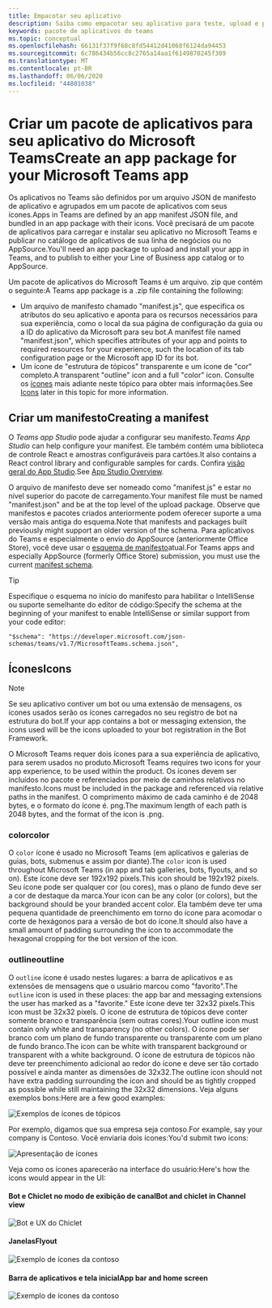 ```yaml
---
title: Empacotar seu aplicativo
description: Saiba como empacotar seu aplicativo para teste, upload e publicação no Microsoft Teams
keywords: pacote de aplicativos do teams
ms.topic: conceptual
ms.openlocfilehash: 66131f37f9f68c8fd54412d41068f6124da94453
ms.sourcegitcommit: 6c786434b56cc8c2765a14aa1f6149870245f309
ms.translationtype: MT
ms.contentlocale: pt-BR
ms.lasthandoff: 06/06/2020
ms.locfileid: "44801038"
---
```

# <a name="create-an-app-package-for-your-microsoft-teams-app"></a><span data-ttu-id="09b8e-104">Criar um pacote de aplicativos para seu aplicativo do Microsoft Teams</span><span class="sxs-lookup"><span data-stu-id="09b8e-104">Create an app package for your Microsoft Teams app</span></span>

<span data-ttu-id="09b8e-105">Os aplicativos no Teams são definidos por um arquivo JSON de manifesto de aplicativo e agrupados em um pacote de aplicativos com seus ícones.</span><span class="sxs-lookup"><span data-stu-id="09b8e-105">Apps in Teams are defined by an app manifest JSON file, and bundled in an app package with their icons.</span></span> <span data-ttu-id="09b8e-106">Você precisará de um pacote de aplicativos para carregar e instalar seu aplicativo no Microsoft Teams e publicar no catálogo de aplicativos de sua linha de negócios ou no AppSource.</span><span class="sxs-lookup"><span data-stu-id="09b8e-106">You'll need an app package to upload and install your app in Teams, and to publish to either your Line of Business app catalog or to AppSource.</span></span>

<span data-ttu-id="09b8e-107">Um pacote de aplicativos do Microsoft Teams é um arquivo. zip que contém o seguinte:</span><span class="sxs-lookup"><span data-stu-id="09b8e-107">A Teams app package is a .zip file containing the following:</span></span>

* <span data-ttu-id="09b8e-108">Um arquivo de manifesto chamado "manifest.js", que especifica os atributos do seu aplicativo e aponta para os recursos necessários para sua experiência, como o local da sua página de configuração da guia ou a ID do aplicativo da Microsoft para seu bot.</span><span class="sxs-lookup"><span data-stu-id="09b8e-108">A manifest file named "manifest.json", which specifies attributes of your app and points to required resources for your experience, such the location of its tab configuration page or the Microsoft app ID for its bot.</span></span>
* <span data-ttu-id="09b8e-109">Um ícone de "estrutura de tópicos" transparente e um ícone de "cor" completo.</span><span class="sxs-lookup"><span data-stu-id="09b8e-109">A transparent "outline" icon and a full "color" icon.</span></span> <span data-ttu-id="09b8e-110">Consulte os [ícones](#icons) mais adiante neste tópico para obter mais informações.</span><span class="sxs-lookup"><span data-stu-id="09b8e-110">See [Icons](#icons) later in this topic for more information.</span></span>

## <a name="creating-a-manifest"></a><span data-ttu-id="09b8e-111">Criar um manifesto</span><span class="sxs-lookup"><span data-stu-id="09b8e-111">Creating a manifest</span></span>

<span data-ttu-id="09b8e-112">O *Teams app Studio* pode ajudar a configurar seu manifesto.</span><span class="sxs-lookup"><span data-stu-id="09b8e-112">*Teams App Studio* can help configure your manifest.</span></span> <span data-ttu-id="09b8e-113">Ele também contém uma biblioteca de controle React e amostras configuráveis para cartões.</span><span class="sxs-lookup"><span data-stu-id="09b8e-113">It also contains a React control library and configurable samples for cards.</span></span> <span data-ttu-id="09b8e-114">Confira [visão geral do App Studio](~/concepts/build-and-test/app-studio-overview.md).</span><span class="sxs-lookup"><span data-stu-id="09b8e-114">See [App Studio Overview](~/concepts/build-and-test/app-studio-overview.md).</span></span>

<span data-ttu-id="09b8e-115">O arquivo de manifesto deve ser nomeado como "manifest.js" e estar no nível superior do pacote de carregamento.</span><span class="sxs-lookup"><span data-stu-id="09b8e-115">Your manifest file must be named "manifest.json" and be at the top level of the upload package.</span></span> <span data-ttu-id="09b8e-116">Observe que manifestos e pacotes criados anteriormente podem oferecer suporte a uma versão mais antiga do esquema.</span><span class="sxs-lookup"><span data-stu-id="09b8e-116">Note that manifests and packages built previously might support an older version of the schema.</span></span> <span data-ttu-id="09b8e-117">Para aplicativos do Teams e especialmente o envio do AppSource (anteriormente Office Store), você deve usar o [esquema de manifesto](~/resources/schema/manifest-schema.md)atual.</span><span class="sxs-lookup"><span data-stu-id="09b8e-117">For Teams apps and especially AppSource (formerly Office Store) submission, you must use the current [manifest schema](~/resources/schema/manifest-schema.md).</span></span>

> [!TIP]
> <span data-ttu-id="09b8e-118">Especifique o esquema no início do manifesto para habilitar o IntelliSense ou suporte semelhante do editor de código:</span><span class="sxs-lookup"><span data-stu-id="09b8e-118">Specify the schema at the beginning of your manifest to enable IntelliSense or similar support from your code editor:</span></span>
>
> `"$schema": "https://developer.microsoft.com/json-schemas/teams/v1.7/MicrosoftTeams.schema.json",`

## <a name="icons"></a><span data-ttu-id="09b8e-119">Ícones</span><span class="sxs-lookup"><span data-stu-id="09b8e-119">Icons</span></span>

> [!Note]
> <span data-ttu-id="09b8e-120">Se seu aplicativo contiver um bot ou uma extensão de mensagens, os ícones usados serão os ícones carregados no seu registro de bot na estrutura do bot.</span><span class="sxs-lookup"><span data-stu-id="09b8e-120">If your app contains a bot or messaging extension, the icons used will be the icons uploaded to your bot registration in the Bot Framework.</span></span>

<span data-ttu-id="09b8e-121">O Microsoft Teams requer dois ícones para a sua experiência de aplicativo, para serem usados no produto.</span><span class="sxs-lookup"><span data-stu-id="09b8e-121">Microsoft Teams requires two icons for your app experience, to be used within the product.</span></span> <span data-ttu-id="09b8e-122">Os ícones devem ser incluídos no pacote e referenciados por meio de caminhos relativos no manifesto.</span><span class="sxs-lookup"><span data-stu-id="09b8e-122">Icons must be included in the package and referenced via relative paths in the manifest.</span></span> <span data-ttu-id="09b8e-123">O comprimento máximo de cada caminho é de 2048 bytes, e o formato do ícone é. png.</span><span class="sxs-lookup"><span data-stu-id="09b8e-123">The maximum length of each path is 2048 bytes, and the format of the icon is .png.</span></span>

### <a name="color"></a><span data-ttu-id="09b8e-124">color</span><span class="sxs-lookup"><span data-stu-id="09b8e-124">color</span></span>

<span data-ttu-id="09b8e-125">O `color` ícone é usado no Microsoft Teams (em aplicativos e galerias de guias, bots, submenus e assim por diante).</span><span class="sxs-lookup"><span data-stu-id="09b8e-125">The `color` icon is used throughout Microsoft Teams (in app and tab galleries, bots, flyouts, and so on).</span></span> <span data-ttu-id="09b8e-126">Este ícone deve ser 192x192 pixels.</span><span class="sxs-lookup"><span data-stu-id="09b8e-126">This icon should be 192x192 pixels.</span></span> <span data-ttu-id="09b8e-127">Seu ícone pode ser qualquer cor (ou cores), mas o plano de fundo deve ser a cor de destaque da marca.</span><span class="sxs-lookup"><span data-stu-id="09b8e-127">Your icon can be any color (or colors), but the background should be your branded accent color.</span></span> <span data-ttu-id="09b8e-128">Ela também deve ter uma pequena quantidade de preenchimento em torno do ícone para acomodar o corte de hexágonos para a versão de bot do ícone.</span><span class="sxs-lookup"><span data-stu-id="09b8e-128">It should also have a small amount of padding surrounding the icon to accommodate the hexagonal cropping for the bot version of the icon.</span></span>

### <a name="outline"></a><span data-ttu-id="09b8e-129">outline</span><span class="sxs-lookup"><span data-stu-id="09b8e-129">outline</span></span>

<span data-ttu-id="09b8e-130">O `outline` ícone é usado nestes lugares: a barra de aplicativos e as extensões de mensagens que o usuário marcou como "favorito".</span><span class="sxs-lookup"><span data-stu-id="09b8e-130">The `outline` icon is used in these places: the app bar and messaging extensions the user has marked as a "favorite."</span></span> <span data-ttu-id="09b8e-131">Este ícone deve ter 32x32 pixels.</span><span class="sxs-lookup"><span data-stu-id="09b8e-131">This icon must be 32x32 pixels.</span></span> <span data-ttu-id="09b8e-132">O ícone de estrutura de tópicos deve conter somente branco e transparência (sem outras cores).</span><span class="sxs-lookup"><span data-stu-id="09b8e-132">Your outline icon must contain only white and transparency (no other colors).</span></span> <span data-ttu-id="09b8e-133">O ícone pode ser branco com um plano de fundo transparente ou transparente com um plano de fundo branco.</span><span class="sxs-lookup"><span data-stu-id="09b8e-133">The icon can be white with transparent background or transparent with a white background.</span></span> <span data-ttu-id="09b8e-134">O ícone de estrutura de tópicos não deve ter preenchimento adicional ao redor do ícone e deve ser tão cortado possível e ainda manter as dimensões de 32x32.</span><span class="sxs-lookup"><span data-stu-id="09b8e-134">The outline icon should not have extra padding surrounding the icon and should be as tightly cropped as possible while still maintaining the 32x32 dimensions.</span></span> <span data-ttu-id="09b8e-135">Veja alguns exemplos bons:</span><span class="sxs-lookup"><span data-stu-id="09b8e-135">Here are a few good examples:</span></span>

![Exemplos de ícones de tópicos](~/assets/images/icons/sample20x20s.png)

<span data-ttu-id="09b8e-137">Por exemplo, digamos que sua empresa seja contoso.</span><span class="sxs-lookup"><span data-stu-id="09b8e-137">For example, say your company is Contoso.</span></span> <span data-ttu-id="09b8e-138">Você enviaria dois ícones:</span><span class="sxs-lookup"><span data-stu-id="09b8e-138">You'd submit two icons:</span></span>

![Apresentação de ícones](~/assets/images/framework/framework_submit_icon.png)

<span data-ttu-id="09b8e-140">Veja como os ícones aparecerão na interface do usuário:</span><span class="sxs-lookup"><span data-stu-id="09b8e-140">Here's how the icons would appear in the UI:</span></span>

#### <a name="bot-and-chiclet-in-channel-view"></a><span data-ttu-id="09b8e-141">Bot e Chiclet no modo de exibição de canal</span><span class="sxs-lookup"><span data-stu-id="09b8e-141">Bot and chiclet in Channel view</span></span>

![Bot e UX do Chiclet](~/assets/images/icons/botandchiclet.png)

#### <a name="flyout"></a><span data-ttu-id="09b8e-143">Janelas</span><span class="sxs-lookup"><span data-stu-id="09b8e-143">Flyout</span></span>

![Exemplo de ícones da contoso](~/assets/images/icons/flyout.png)

#### <a name="app-bar-and-home-screen"></a><span data-ttu-id="09b8e-145">Barra de aplicativos e tela inicial</span><span class="sxs-lookup"><span data-stu-id="09b8e-145">App bar and home screen</span></span>

![Exemplo de ícones da contoso](~/assets/images/icons/appbarhomescreen.png)
